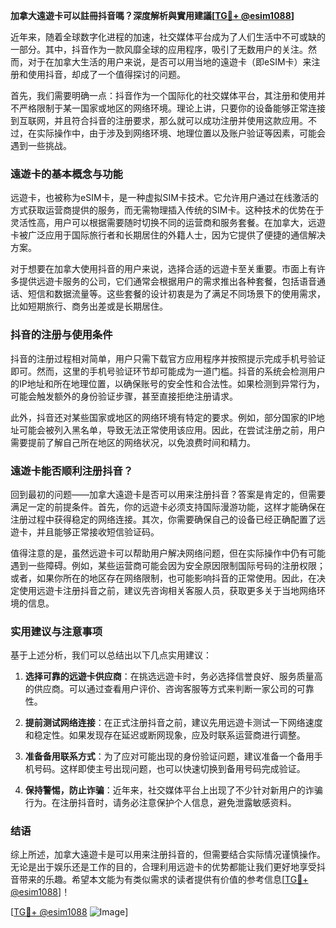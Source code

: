 **加拿大遠遊卡可以註冊抖音嗎？深度解析與實用建議[[TG💪+ @esim1088](https://t.me/s/esim1088)]**

近年来，随着全球数字化进程的加速，社交媒体平台成为了人们生活中不可或缺的一部分。其中，抖音作为一款风靡全球的应用程序，吸引了无数用户的关注。然而，对于在加拿大生活的用户来说，是否可以用当地的遠遊卡（即eSIM卡）来注册和使用抖音，却成了一个值得探讨的问题。

首先，我们需要明确一点：抖音作为一个国际化的社交媒体平台，其注册和使用并不严格限制于某一国家或地区的网络环境。理论上讲，只要你的设备能够正常连接到互联网，并且符合抖音的注册要求，那么就可以成功注册并使用这款应用。不过，在实际操作中，由于涉及到网络环境、地理位置以及账户验证等因素，可能会遇到一些挑战。

### 遠遊卡的基本概念与功能

远遊卡，也被称为eSIM卡，是一种虚拟SIM卡技术。它允许用户通过在线激活的方式获取运营商提供的服务，而无需物理插入传统的SIM卡。这种技术的优势在于灵活性高，用户可以根据需要随时切换不同的运营商和服务套餐。在加拿大，远遊卡被广泛应用于国际旅行者和长期居住的外籍人士，因为它提供了便捷的通信解决方案。

对于想要在加拿大使用抖音的用户来说，选择合适的远遊卡至关重要。市面上有许多提供远遊卡服务的公司，它们通常会根据用户的需求推出各种套餐，包括语音通话、短信和数据流量等。这些套餐的设计初衷是为了满足不同场景下的使用需求，比如短期旅行、商务出差或是长期居住。

### 抖音的注册与使用条件

抖音的注册过程相对简单，用户只需下载官方应用程序并按照提示完成手机号验证即可。然而，这里的手机号验证环节却可能成为一道门槛。抖音的系统会检测用户的IP地址和所在地理位置，以确保账号的安全性和合法性。如果检测到异常行为，可能会触发额外的身份验证步骤，甚至直接拒绝注册请求。

此外，抖音还对某些国家或地区的网络环境有特定的要求。例如，部分国家的IP地址可能会被列入黑名单，导致无法正常使用该应用。因此，在尝试注册之前，用户需要提前了解自己所在地区的网络状况，以免浪费时间和精力。

### 遠遊卡能否顺利注册抖音？

回到最初的问题——加拿大遠遊卡是否可以用来注册抖音？答案是肯定的，但需要满足一定的前提条件。首先，你的远遊卡必须支持国际漫游功能，这样才能确保在注册过程中获得稳定的网络连接。其次，你需要确保自己的设备已经正确配置了远遊卡，并且能够正常接收短信验证码。

值得注意的是，虽然远遊卡可以帮助用户解决网络问题，但在实际操作中仍有可能遇到一些障碍。例如，某些运营商可能会因为安全原因限制国际号码的注册权限；或者，如果你所在的地区存在网络限制，也可能影响抖音的正常使用。因此，在决定使用远遊卡注册抖音之前，建议先咨询相关客服人员，获取更多关于当地网络环境的信息。

### 实用建议与注意事项

基于上述分析，我们可以总结出以下几点实用建议：

1. **选择可靠的远遊卡供应商**：在挑选远遊卡时，务必选择信誉良好、服务质量高的供应商。可以通过查看用户评价、咨询客服等方式来判断一家公司的可靠性。
   
2. **提前测试网络连接**：在正式注册抖音之前，建议先用远遊卡测试一下网络速度和稳定性。如果发现存在延迟或断网现象，应及时联系运营商进行调整。

3. **准备备用联系方式**：为了应对可能出现的身份验证问题，建议准备一个备用手机号码。这样即使主号出现问题，也可以快速切换到备用号码完成验证。

4. **保持警惕，防止诈骗**：近年来，社交媒体平台上出现了不少针对新用户的诈骗行为。在注册抖音时，请务必注意保护个人信息，避免泄露敏感资料。

### 结语

综上所述，加拿大遠遊卡是可以用来注册抖音的，但需要结合实际情况谨慎操作。无论是出于娱乐还是工作的目的，合理利用远遊卡的优势都能让我们更好地享受抖音带来的乐趣。希望本文能为有类似需求的读者提供有价值的参考信息[[TG💪+ @esim1088](https://t.me/s/esim1088)]！

[[TG💪+ @esim1088](https://t.me/s/esim1088) ![Image](https://i.postimg.cc/4NQfJmqS/Snipaste-2025-05-13-00-14-12.png)]